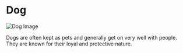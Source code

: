 # Dog

![Dog Image](https://wallpapercave.com/uwp/uwp4235571.jpeg)

Dogs are often kept as pets and generally get on very well with people. They are known for their loyal and protective nature.